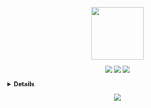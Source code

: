 <p align="center">
<img class="image" src="https://avatars.githubusercontent.com/u/53100578?s=460&u=0ba126ce704d4ca3f7ba093272249f9f4b6bee10&v=4" width="120" height="120">
</p>

<p align="center">

   <p align="center">
    <a href="https://twitter.com/chikoshidori" alt="Twitter"><img src="https://github.com/imdhruv99/imdhruv99/blob/master/readme/twitter.png"></a>
    <a href="https://www.instagram.com/chikoshidori_uwu" alt="Instagram"><img src="https://github.com/imdhruv99/imdhruv99/blob/master/readme/insta.png"></a>
    <a href="https://github.com/ChikoShidori" alt="GitHub"><img src="https://github.com/imdhruv99/imdhruv99/blob/master/readme/github.png"></a>
   </p>
</p>

<details>
  <summary><b>Details</b></summary>
  <table>
    <tr>
      <td align="center" style="padding=0;width=50%;">
        <img align="center" style="padding=0;" src="https://github-readme-stats.vercel.app/api/?username=ChikoShidori&show_icons=true&title_color=4F8CC9&text_color=9f9f9f&bg_color=00000000&hide_border=true&icon_color=4F8CC9&hide_title=true&count_private=true" />
      </td>
      <td align="center" style="padding=0;width=50%;">
        <img align="center" style="padding=0;" src="https://github-readme-stats.vercel.app/api/top-langs/?username=ChikoShidori&layout=compact&show_icons=true&title_color=4F8CC9&text_color=9f9f9f&bg_color=00000000&hide_border=true&icon_color=00000000&count_private=true" />
      </td>
    </tr>
  </table>
</details>

<p align="center">
<a href="https://discord.gg/FzdUAfHqNy">
  <img src="https://invidget.switchblade.xyz/FzdUAfHqNy" align="center" >
</a>
</p>
